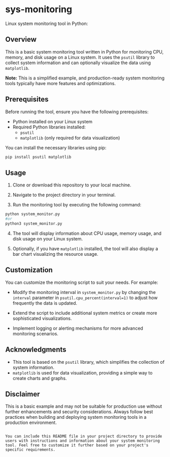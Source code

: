 # sys-monitoring
Linux system monitoring tool in Python:

## Overview

This is a basic system monitoring tool written in Python for monitoring CPU, memory, and disk usage on a Linux system. It uses the `psutil` library to collect system information and can optionally visualize the data using `matplotlib`.

**Note:** This is a simplified example, and production-ready system monitoring tools typically have more features and optimizations.

## Prerequisites

Before running the tool, ensure you have the following prerequisites:

- Python installed on your Linux system
- Required Python libraries installed:
  - `psutil`
  - `matplotlib` (only required for data visualization)

You can install the necessary libraries using pip:

```bash
pip install psutil matplotlib
```

## Usage

1. Clone or download this repository to your local machine.

2. Navigate to the project directory in your terminal.

3. Run the monitoring tool by executing the following command:

```bash
python system_monitor.py
#or
python3 system_monitor.py
```

4. The tool will display information about CPU usage, memory usage, and disk usage on your Linux system.

5. Optionally, if you have `matplotlib` installed, the tool will also display a bar chart visualizing the resource usage.

## Customization

You can customize the monitoring script to suit your needs. For example:

- Modify the monitoring interval in `system_monitor.py` by changing the `interval` parameter in `psutil.cpu_percent(interval=1)` to adjust how frequently the data is updated.

- Extend the script to include additional system metrics or create more sophisticated visualizations.

- Implement logging or alerting mechanisms for more advanced monitoring scenarios.

## Acknowledgments

- This tool is based on the `psutil` library, which simplifies the collection of system information.
- `matplotlib` is used for data visualization, providing a simple way to create charts and graphs.

## Disclaimer

This is a basic example and may not be suitable for production use without further enhancements and security considerations. Always follow best practices when building and deploying system monitoring tools in a production environment.

```

You can include this README file in your project directory to provide users with instructions and information about your system monitoring tool. Feel free to customize it further based on your project's specific requirements.
